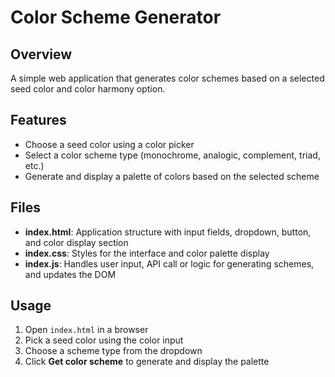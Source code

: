 # Color Scheme Generator

## Overview

A simple web application that generates color schemes based on a selected seed color and color harmony option.

## Features

* Choose a seed color using a color picker
* Select a color scheme type (monochrome, analogic, complement, triad, etc.)
* Generate and display a palette of colors based on the selected scheme

## Files

* **index.html**: Application structure with input fields, dropdown, button, and color display section
* **index.css**: Styles for the interface and color palette display
* **index.js**: Handles user input, API call or logic for generating schemes, and updates the DOM

## Usage

1. Open `index.html` in a browser
2. Pick a seed color using the color input
3. Choose a scheme type from the dropdown
4. Click **Get color scheme** to generate and display the palette